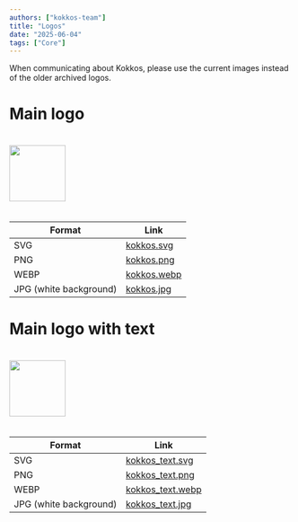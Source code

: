 ```yaml
---
authors: ["kokkos-team"]
title: "Logos"
date: "2025-06-04"
tags: ["Core"]
---
```


When communicating about Kokkos, please use the current images instead of the older archived logos.

# Main logo

<img src="/downloads/logos/kokkos.png" class="preview">

| Format | Link |
|-|-|
| SVG | [kokkos.svg](/downloads/logos/kokkos.svg) |
| PNG | [kokkos.png](/downloads/logos/kokkos.png) |
| WEBP | [kokkos.webp](/downloads/logos/kokkos.webp) |
| JPG (white background) | [kokkos.jpg](/downloads/logos/kokkos.jpg) |

# Main logo with text

<img src="/downloads/logos/kokkos_text.png" class="preview">

| Format | Link |
|-|-|
| SVG | [kokkos_text.svg](/downloads/logos/kokkos_text.svg) |
| PNG | [kokkos_text.png](/downloads/logos/kokkos_text.png) |
| WEBP | [kokkos_text.webp](/downloads/logos/kokkos_text.webp) |
| JPG (white background) | [kokkos_text.jpg](/downloads/logos/kokkos_text.jpg) |

<style>
    .preview {
        height: 100px;
        margin: 20px 0;
    }

    table {
        width: 100%;
    }
</style>
